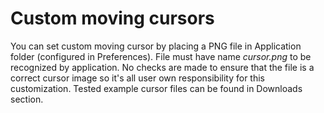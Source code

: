 Custom moving cursors
=====================

You can set custom moving cursor by placing a PNG file in Application folder (configured in Preferences). File must have name _cursor.png_ to be recognized by application. No checks are made to ensure that the file is a correct cursor image so it's all user own responsibility for this customization. Tested example cursor files can be found in Downloads section.
